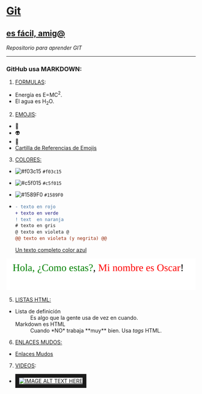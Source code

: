 
# [Git](https://github.com/oscarnmori/Aprende-Git/blob/master/README.md "")
## [es fácil, amig@](http:// "")

*Repositorio para aprender GIT*

---

### GitHub usa MARKDOWN:

1. <ins>FORMULAS</ins>:  
  - Energía es E=MC<sup>2</sup>.
  - El agua es H<sub>2</sub>O.

2. <ins>EMOJIS</ins>:  
  - :older_man:
  - :alien:
  - :rainbow:
  - [Cartilla de Referencias de Emojis](https://www.webfx.com/tools/emoji-cheat-sheet/)

3. <ins>COLORES<ins>:  

  - ![#f03c15](https://via.placeholder.com/15/f03c15/000000?text=+) `#f03c15`
  - ![#c5f015](https://via.placeholder.com/15/c5f015/000000?text=+) `#c5f015`
  - ![#1589F0](https://via.placeholder.com/15/1589F0/000000?text=+) `#1589F0`

  - ```diff
    - texto en rojo
    + texto en verde
    ! text  en naranja
    # texto en gris
    @ texto en violeta @
    @@ texto en violeta (y negrita) @@
    ```
    <a class="text-gray-dark no-underline" href="#url">
    Un texto completo color azul
    </a>

   <a><img src="color_texto.svg"/></a>

5. <ins>LISTAS HTML<ins>:

  - <dl>
    <dt>Lista de definición</dt>
    <dd>Es algo que la gente usa de vez en cuando.</dd>
    <dt>Markdown es HTML</dt>
    <dd>Cuando *NO* trabaja **muy** bien. Usa <em>tags</em> HTML.</dd>  
  </dl>

6. <ins>ENLACES MUDOS<ins>:

  - <a class="muted-link" href="#url">Enlaces Mudos</a>

7. <ins>VIDEOS</ins>:

  - <a href="https://www.youtube.com/watch?v=W0goZDxQ8EA" 
   target="_blank"><img src="https://banner2.cleanpng.com/20180824/xrj/kisspng-computer-icons-pro-git-portable-network-graphics-i-git-book-pro-git-app-app-5b80546c0b1311.5417567715351368760454.jpg" 
alt="IMAGE ALT TEXT HERE" width="140" height="80" border="10" /></a>



